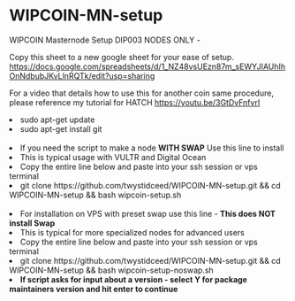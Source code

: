 # WIPCOIN-MN-setup
WIPCOIN Masternode Setup DIP003 NODES ONLY - 

Copy this sheet to a new google sheet for your ease of setup. 
https://docs.google.com/spreadsheets/d/1_NZ48vsUEzn87m_sEWYJIAUhIhOnNdbubJKvLlnRQTk/edit?usp=sharing

For a video that details how to use this for another coin same procedure, please reference my tutorial for HATCH
https://youtu.be/3GtDvFnfvrI
<br>
<li>sudo apt-get update
<li>sudo apt-get install git
<br><br>
<li> If you need the script to make a node <b> WITH SWAP</b> Use this line to install
<li> This is typical usage with VULTR and Digital Ocean 
<li>Copy the entire line below and paste into your ssh session or vps terminal
<li>git clone https://github.com/twystidceed/WIPCOIN-MN-setup.git && cd WIPCOIN-MN-setup && bash wipcoin-setup.sh
<br><br>
<li> For installation on VPS with preset swap use this line - <b>This does NOT install Swap</b> 
<li> This is typical for more specialized nodes for advanced users
<li>Copy the entire line below and paste into your ssh session or vps terminal
<li>git clone https://github.com/twystidceed/WIPCOIN-MN-setup.git && cd WIPCOIN-MN-setup && bash wipcoin-setup-noswap.sh
<li><b>If script asks for input about a version  - select Y for package maintainers version and hit enter to continue</b>

